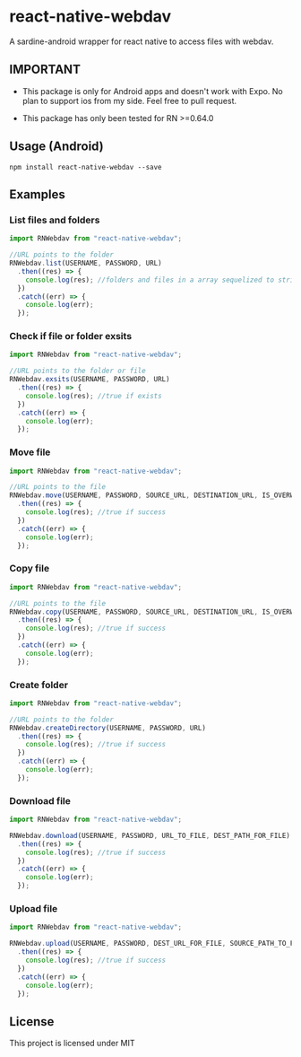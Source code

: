 # react-native-webdav

A sardine-android wrapper for react native to access files with webdav.

## IMPORTANT

- This package is only for Android apps and doesn't work with Expo. No plan to support ios from my side. Feel free to pull request.

- This package has only been tested for RN >=0.64.0

## Usage (Android)

```
npm install react-native-webdav --save
```

## Examples

### List files and folders

```javascript
import RNWebdav from "react-native-webdav";

//URL points to the folder
RNWebdav.list(USERNAME, PASSWORD, URL)
  .then((res) => {
    console.log(res); //folders and files in a array sequelized to string, eg: [/dav/, /dav/KoodoReader1/, /dav/KoodoReader/, /dav/KoodoReader2/]
  })
  .catch((err) => {
    console.log(err);
  });
```

### Check if file or folder exsits

```javascript
import RNWebdav from "react-native-webdav";

//URL points to the folder or file
RNWebdav.exsits(USERNAME, PASSWORD, URL)
  .then((res) => {
    console.log(res); //true if exists
  })
  .catch((err) => {
    console.log(err);
  });
```

### Move file

```javascript
import RNWebdav from "react-native-webdav";

//URL points to the file
RNWebdav.move(USERNAME, PASSWORD, SOURCE_URL, DESTINATION_URL, IS_OVERWRITE) //Url needs to contain the file name and extension
  .then((res) => {
    console.log(res); //true if success
  })
  .catch((err) => {
    console.log(err);
  });
```

### Copy file

```javascript
import RNWebdav from "react-native-webdav";

//URL points to the file
RNWebdav.copy(USERNAME, PASSWORD, SOURCE_URL, DESTINATION_URL, IS_OVERWRITE) //Url needs to contain the file name and extension
  .then((res) => {
    console.log(res); //true if success
  })
  .catch((err) => {
    console.log(err);
  });
```

### Create folder

```javascript
import RNWebdav from "react-native-webdav";

//URL points to the folder
RNWebdav.createDirectory(USERNAME, PASSWORD, URL)
  .then((res) => {
    console.log(res); //true if success
  })
  .catch((err) => {
    console.log(err);
  });
```

### Download file

```javascript
import RNWebdav from "react-native-webdav";

RNWebdav.download(USERNAME, PASSWORD, URL_TO_FILE, DEST_PATH_FOR_FILE) //Url and path needs to contain the file name and extension
  .then((res) => {
    console.log(res); //true if success
  })
  .catch((err) => {
    console.log(err);
  });
```

### Upload file

```javascript
import RNWebdav from "react-native-webdav";

RNWebdav.upload(USERNAME, PASSWORD, DEST_URL_FOR_FILE, SOURCE_PATH_TO_FILE) //Url and path needs to contain the file name and extension
  .then((res) => {
    console.log(res); //true if success
  })
  .catch((err) => {
    console.log(err);
  });
```

## License

This project is licensed under MIT
